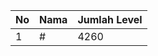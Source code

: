 | No | Nama            | Jumlah Level |
|----|-----------------|--------------|
| 1  | #    |    4260        |

